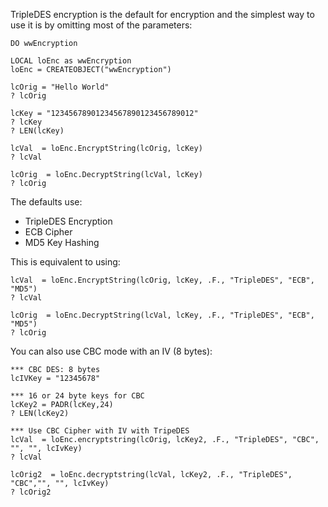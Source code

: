 ﻿TripleDES encryption is the default for encryption and the simplest way to use it is by omitting most of the parameters:```foxproDO wwEncryptionLOCAL loEnc as wwEncryptionloEnc = CREATEOBJECT("wwEncryption")lcOrig = "Hello World"? lcOriglcKey = "12345678901234567890123456789012"? lcKey? LEN(lcKey)lcVal  = loEnc.EncryptString(lcOrig, lcKey)? lcVallcOrig  = loEnc.DecryptString(lcVal, lcKey)? lcOrig```The defaults use:* TripleDES Encryption* ECB Cipher* MD5 Key Hashing This is equivalent to using:```foxprolcVal  = loEnc.EncryptString(lcOrig, lcKey, .F., "TripleDES", "ECB", "MD5")? lcVallcOrig  = loEnc.DecryptString(lcVal, lcKey, .F., "TripleDES", "ECB", "MD5")? lcOrig```You can also use  CBC mode with an IV (8 bytes):```foxpro*** CBC DES: 8 byteslcIVKey = "12345678"*** 16 or 24 byte keys for CBClcKey2 = PADR(lcKey,24)? LEN(lcKey2)*** Use CBC Cipher with IV with TripeDESlcVal  = loEnc.encryptstring(lcOrig, lcKey2, .F., "TripleDES", "CBC", "", "", lcIvKey)? lcVallcOrig2  = loEnc.decryptstring(lcVal, lcKey2, .F., "TripleDES", "CBC","", "", lcIvKey)? lcOrig2```